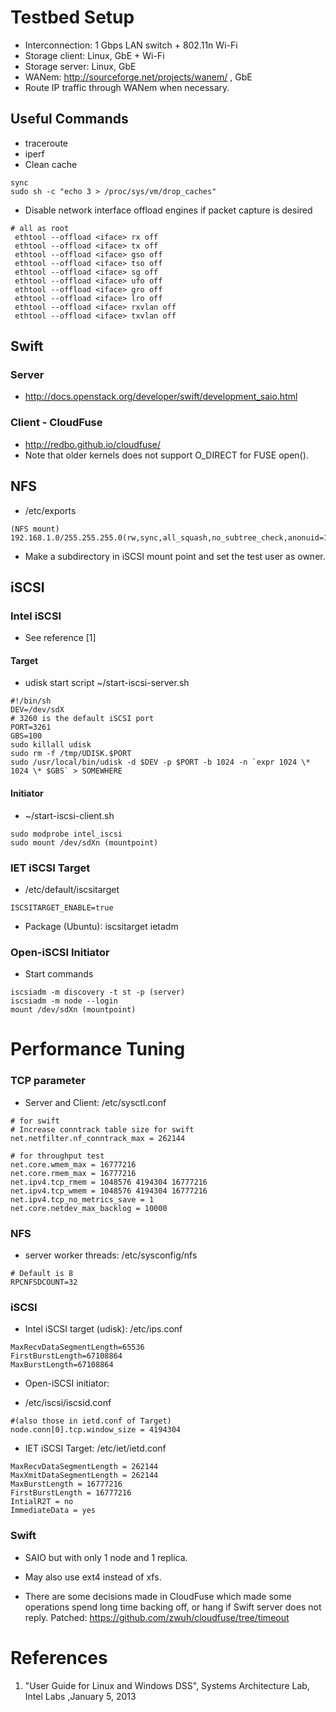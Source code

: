 Testbed Setup
======

 * Interconnection: 1 Gbps LAN switch + 802.11n Wi-Fi
 * Storage client: Linux, GbE + Wi-Fi
 * Storage server: Linux, GbE
 * WANem: http://sourceforge.net/projects/wanem/ , GbE
 * Route IP traffic through WANem when necessary.

## Useful Commands

 * traceroute
 * iperf
 * Clean cache

```
sync
sudo sh -c "echo 3 > /proc/sys/vm/drop_caches"
```

 * Disable network interface offload engines if packet capture is desired

```
# all as root
 ethtool --offload <iface> rx off
 ethtool --offload <iface> tx off
 ethtool --offload <iface> gso off
 ethtool --offload <iface> tso off
 ethtool --offload <iface> sg off
 ethtool --offload <iface> ufo off
 ethtool --offload <iface> gro off
 ethtool --offload <iface> lro off
 ethtool --offload <iface> rxvlan off
 ethtool --offload <iface> txvlan off
```


## Swift


### Server

 * http://docs.openstack.org/developer/swift/development_saio.html

### Client - CloudFuse

 * http://redbo.github.io/cloudfuse/
 * Note that older kernels does not support O_DIRECT for FUSE open().


## NFS

 * /etc/exports

```
(NFS mount) 192.168.1.0/255.255.255.0(rw,sync,all_squash,no_subtree_check,anonuid=1000,anongid=1000)
```

 * Make a subdirectory in iSCSI mount point and set the test user as owner.

## iSCSI

### Intel iSCSI

 * See reference [1]

#### Target

 * udisk start script ~/start-iscsi-server.sh

```
#!/bin/sh
DEV=/dev/sdX
# 3260 is the default iSCSI port
PORT=3261
GBS=100
sudo killall udisk
sudo rm -f /tmp/UDISK.$PORT
sudo /usr/local/bin/udisk -d $DEV -p $PORT -b 1024 -n `expr 1024 \* 1024 \* $GBS` > SOMEWHERE
```

#### Initiator

  * ~/start-iscsi-client.sh

```
sudo modprobe intel_iscsi
sudo mount /dev/sdXn (mountpoint)
```

### IET iSCSI Target

 * /etc/default/iscsitarget

```
ISCSITARGET_ENABLE=true
```

 * Package (Ubuntu): iscsitarget ietadm

### Open-iSCSI Initiator

 * Start commands

```
iscsiadm -m discovery -t st -p (server)
iscsiadm -m node --login
mount /dev/sdXn (mountpoint)
```


Performance Tuning
======


### TCP parameter

 *  Server and Client: /etc/sysctl.conf

```
# for swift
# Increase conntrack table size for swift
net.netfilter.nf_conntrack_max = 262144

# for throughput test
net.core.wmem_max = 16777216
net.core.rmem_max = 16777216
net.ipv4.tcp_rmem = 1048576 4194304 16777216
net.ipv4.tcp_wmem = 1048576 4194304 16777216
net.ipv4.tcp_no_metrics_save = 1
net.core.netdev_max_backlog = 10000
```

### NFS

 * server worker threads: /etc/sysconfig/nfs

```
# Default is 8
RPCNFSDCOUNT=32
```

### iSCSI

 * Intel iSCSI target (udisk): /etc/ips.conf

```
MaxRecvDataSegmentLength=65536
FirstBurstLength=67108864
MaxBurstLength=67108864

```

 * Open-iSCSI initiator:

  * /etc/iscsi/iscsid.conf

```
#(also those in ietd.conf of Target)
node.conn[0].tcp.window_size = 4194304
```


 * IET iSCSI Target: /etc/iet/ietd.conf

```
MaxRecvDataSegmentLength = 262144
MaxXmitDataSegmentLength = 262144
MaxBurstLength = 16777216
FirstBurstLength = 16777216
IntialR2T = no
ImmediateData = yes
```

### Swift

 * SAIO but with only 1 node and 1 replica.

 * May also use ext4 instead of xfs.

 * There are some decisions made in CloudFuse which made some operations spend long time backing off, or hang if Swift server does not reply. Patched: https://github.com/zwuh/cloudfuse/tree/timeout


References
======


1. "User Guide for Linux and Windows DSS", Systems Architecture Lab, Intel Labs ,January 5, 2013

